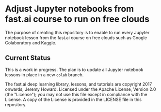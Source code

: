 # Adjust Jupyter notebooks from fast.ai course to run on free clouds
The purpose of creating this repository is to enable to run every Jupyter notebook lesson from the fast.ai course on free clouds such as Google Colaboratory and Kaggle.

## Current Status
This is a work in progress. The plan is to update all Jupyter notebook lessons in place in a new `colab` branch.

The fast.ai deep learning library, lessons, and tutorials are copyright 2017 onwards, Jeremy Howard. Licensed under the Apache License, Version 2.0 (the "License"); you may not use this file except in compliance with the License. A copy of the License is provided in the LICENSE file in this repository.
